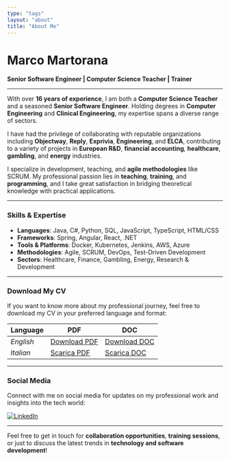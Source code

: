 ```yaml
---
type: "tags"
layout: "about"
title: "About Me"
---
```


# Marco Martorana

**Senior Software Engineer | Computer Science Teacher | Trainer**

---

With over **16 years of experience**, I am both a **Computer Science Teacher** and a seasoned **Senior Software Engineer**. Holding degrees in **Computer Engineering** and **Clinical Engineering**, my expertise spans a diverse range of sectors.

I have had the privilege of collaborating with reputable organizations including **Objectway**, **Reply**, **Exprivia**, **Engineering**, and **ELCA**, contributing to a variety of projects in **European R&D**, **financial accounting**, **healthcare**, **gambling**, and **energy** industries.

I specialize in development, teaching, and **agile methodologies** like SCRUM. My professional passion lies in **teaching**, **training**, and **programming**, and I take great satisfaction in bridging theoretical knowledge with practical applications.

---

### Skills & Expertise

- **Languages**: Java, C#, Python, SQL, JavaScript, TypeScript, HTML/CSS
- **Frameworks**: Spring, Angular, React, .NET
- **Tools & Platforms**: Docker, Kubernetes, Jenkins, AWS, Azure
- **Methodologies**: Agile, SCRUM, DevOps, Test-Driven Development
- **Sectors**: Healthcare, Finance, Gambling, Energy, Research & Development

---

### Download My CV

If you want to know more about my professional journey, feel free to download my CV in your preferred language and format:

| **Language** | **PDF** | **DOC** |
|--------------|---------|---------|
| *English*      | [Download PDF](../download/CV-Martorana-EN.pdf) | [Download DOC](../download/CV-Martorana-EN.docx) |
| *Italian*      | [Scarica PDF](../download/CV-Martorana-IT.pdf) | [Scarica DOC](../download/CV-Martorana-IT.docx) |



---

### Social Media

Connect with me on social media for updates on my professional work and insights into the tech world:

[![LinkedIn](https://img.shields.io/badge/LinkedIn-%230A66C2.svg?style=for-the-badge&logo=linkedin&logoColor=white)](https://linkedin.com/in/marcomartorana)

---

Feel free to get in touch for **collaboration opportunities**, **training sessions**, or just to discuss the latest trends in **technology and software development**!
